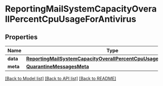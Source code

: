 # ReportingMailSystemCapacityOverallPercentCpuUsageForAntivirus

## Properties
Name | Type | Description | Notes
------------ | ------------- | ------------- | -------------
**data** | [**ReportingMailSystemCapacityOverallPercentCpuUsageForAntivirusData**](ReportingMailSystemCapacityOverallPercentCpuUsageForAntivirusData.md) |  | [optional] 
**meta** | [**QuarantineMessagesMeta**](QuarantineMessagesMeta.md) |  | [optional] 

[[Back to Model list]](../README.md#documentation-for-models) [[Back to API list]](../README.md#documentation-for-api-endpoints) [[Back to README]](../README.md)

